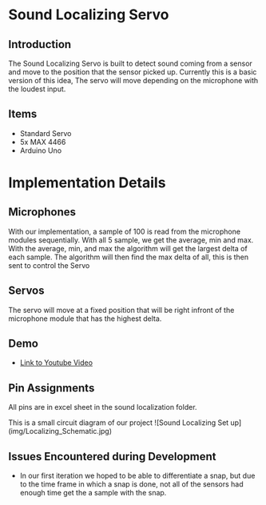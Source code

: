# Sound Localizing Servo
## Introduction
The Sound Localizing Servo is built to detect sound coming from a sensor and move to the position that the sensor picked up. Currently this is a basic version of this idea, The servo will move depending on the microphone with the loudest input. 

## Items
- Standard Servo
- 5x MAX 4466
- Arduino Uno

# Implementation Details
## Microphones
With our implementation, a sample of 100 is read from the microphone modules sequentially. With all 5 sample, we get the average, min and max. With the average, min, and max the algorithm will get the largest delta of each sample. The algorithm will then find the max delta of all, this is then sent to control the Servo
## Servos
The servo will move at a fixed position that will be right infront of the microphone module that has the highest delta. 
## Demo
- [Link to Youtube Video]()
## Pin Assignments
All pins are in excel sheet in the sound localization folder. 

This is a small circuit diagram of our project
![Sound Localizing Set up] (img/Localizing_Schematic.jpg)


## Issues Encountered during Development
- In our first iteration we hoped to be able to differentiate a snap, but due to the time frame in which a snap is done, not all of the sensors had enough time get the a sample with the snap.
